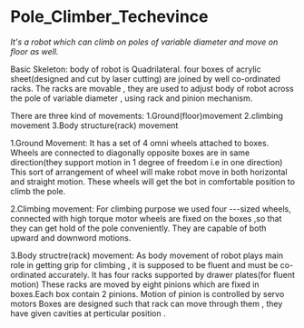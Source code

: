 # Pole_Climber_Techevince
<em>It's a robot which can climb on poles of variable diameter and move on floor as well.</em>

Basic Skeleton:
body of robot is Quadrilateral.
four boxes of acrylic sheet(designed and cut by laser cutting) are joined by well co-ordinated racks.
The racks are movable , they are used to adjust body of robot across the pole of variable diameter , using rack and pinion mechanism.

There are three kind of movements:
1.Ground(floor)movement
2.climbing movement
3.Body structure(rack) movement

1.Ground Movement:
It has a set of 4 omni wheels attached to boxes.
Wheels are connected to diagonally opposite boxes are in same direction(they support motion in 1 degree of freedom i.e in one direction)
This sort of arrangement of wheel will make robot move in both horizontal and straight motion.
These wheels will get the bot in comfortable position to climb the pole.

2.Climbing movement:
For climbing purpose we used four ---sized wheels, connected with high torque motor
wheels are fixed on the boxes ,so that they can get hold of the pole conveniently.
They are capable of both upward and downword motions.

3.Body structre(rack) movement:
As body movement of robot plays main role in getting grip for climbing , it is supposed to be fluent and must be co-ordinated accurately.
It has four racks supported by drawer plates(for fluent motion)
These racks are moved by eight pinions which are fixed in boxes.Each box contain 2 pinions.
Motion of pinion is controlled by servo motors
Boxes are designed such that rack can move through them , they have given cavities at perticular position .
